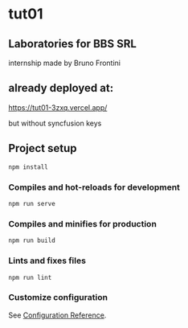 # tut01

## Laboratories for BBS SRL

internship made by Bruno Frontini

## already deployed at:

https://tut01-3zxq.vercel.app/

but without syncfusion keys

## Project setup

```
npm install
```

### Compiles and hot-reloads for development

```
npm run serve
```

### Compiles and minifies for production

```
npm run build
```

### Lints and fixes files

```
npm run lint
```

### Customize configuration

See [Configuration Reference](https://cli.vuejs.org/config/).

